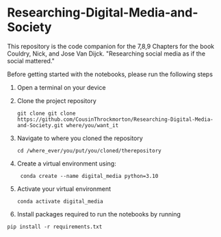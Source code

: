 # Researching-Digital-Media-and-Society
This repository is the code companion for the 7,8,9 Chapters for the book Couldry, Nick, and Jose Van Dijck. "Researching social media as if the social mattered." 


Before getting started with the notebooks, please run the following steps

1. Open a terminal on your device
2. Clone the project repository
   
   ```
   git clone git clone https://github.com/CousinThrockmorton/Researching-Digital-Media-and-Society.git where/you/want_it
   ```
   
4. Navigate to where you cloned the repository
   
   ```
   cd /where_ever/you/put/you/cloned/therepository
   ```
   
6. Create a virtual environment using:
   
   ```
    conda create --name digital_media python=3.10
   ```
   
8. Activate your virtual environment
   
   ```
   conda activate digital_media
   ```
   
10. Install packages required to run the notebooks by running

   ```
   pip install -r requirements.txt
   ```
